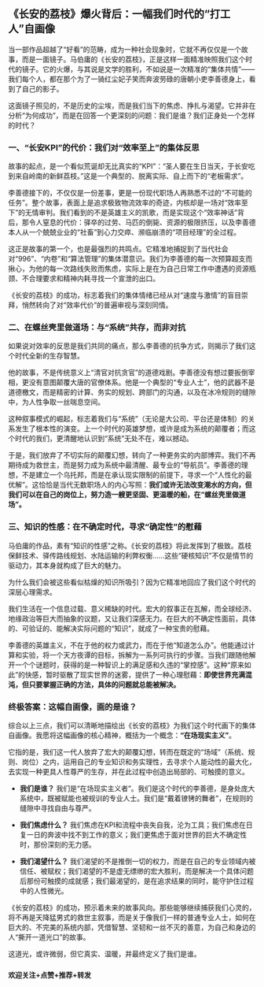 ## 《长安的荔枝》爆火背后：一幅我们时代的“打工人”自画像

当一部作品超越了“好看”的范畴，成为一种社会现象时，它就不再仅仅是一个故事，而是一面镜子。马伯庸的《长安的荔枝》，正是这样一面精准映照我们这个时代的镜子。它的火爆，与其说是文学的胜利，不如说是一次精准的“集体共情”——我们每个人，都在那个为了一骑红尘妃子笑而奔波劳碌的唐朝小吏李善德身上，看到了自己的影子。

这面镜子照见的，不是历史的尘埃，而是我们当下的焦虑、挣扎与渴望。它并非在分析“为何成功”，而是在回答一个更深刻的问题：我们是谁？我们正身处一个怎样的时代？

### **一、“长安KPI”的代价：我们对“效率至上”的集体反思**

故事的起点，是一个看似荒诞却无比真实的“KPI”：“圣人要在生日当天，于长安吃到来自岭南的新鲜荔枝。”这是一个典型的、脱离实际、自上而下的“老板需求”。

李善德接下的，不仅仅是一份差事，更是一份现代职场人再熟悉不过的“不可能的任务”。整个故事，表面上是追求极致物流效率的奇迹，内核却是一场对“效率至下”的无情审判。我们看到的不是英雄主义的凯歌，而是实现这个“效率神话”背后，那令人窒息的代价：驿卒的过劳、马匹的倒毙、资源的极限挤压，以及李善德本人从一个兢兢业业的“社畜”到心力交瘁、濒临崩溃的“项目经理”的全过程。

这正是故事的第一个，也是最强烈的共鸣点。它精准地捕捉到了当代社会对“996”、“内卷”和“算法管理”的集体潜意识。我们为李善德的每一次预算超支而揪心，为他的每一次路线失败而焦虑，实际上是在为自己日常工作中遭遇的资源瓶颈、不合理要求和精神内耗寻找一个宣泄的出口。

《长安的荔枝》的成功，标志着我们的集体情绪已经从对“速度与激情”的盲目崇拜，悄然转向了对“效率代价”的普遍审视与深刻同情。

### **二、在螺丝壳里做道场：与“系统”共存，而非对抗**

如果说对效率的反思是我们共同的痛点，那么李善德的抗争方式，则揭示了我们这个时代全新的生存智慧。

他的故事，不是传统意义上“清官对抗贪官”的道德戏剧。李善德没有想过要扳倒宰相，更没有意图颠覆大唐的官僚体系。他是一个典型的“专业人士”，他的武器不是道德檄文，而是精密的计算、务实的规划、跨部门的沟通，以及在冰冷规则的缝隙中，为人性争取一丝喘息空间。

这种叙事模式的崛起，标志着我们与“系统”（无论是大公司、平台还是体制）的关系发生了根本性的演变。上一个时代的英雄梦想，或许是成为系统的颠覆者；而这个时代的我们，更清醒地认识到“系统”无处不在，难以撼动。

于是，我们放弃了不切实际的颠覆幻想，转向了一种更务实的内部博弈。我们不再期待成为救世主，而是努力成为系统中最清醒、最专业的“导航员”。李善德的理想，不是建立一个乌托邦，而是在承认现实限制的前提下，寻求一个“人性化的最优解”。这恰恰是当代无数职场人的内心写照：**我们或许无法改变潮水的方向，但我们可以在自己的岗位上，努力造一艘更坚固、更温暖的船，在“螺丝壳里做道场”。**

### **三、知识的性感：在不确定时代，寻求“确定性”的慰藉**

马伯庸的作品，素有“知识的性感”之称。《长安的荔枝》将此发挥到了极致。荔枝保鲜技术、驿传路线规划、水陆运输的利弊权衡……这些“硬核知识”不仅是情节的驱动力，其本身就构成了巨大的魅力。

为什么我们会被这些看似枯燥的知识所吸引？因为它精准地回应了我们这个时代的深层心理需求。

我们生活在一个信息过载、意义稀缺的时代。宏大的叙事正在瓦解，而全球经济、地缘政治等巨大而抽象的议题，又让我们深感无力。在巨大的不确定性面前，具体的、可验证的、能解决实际问题的“知识”，就成了一种宝贵的慰藉。

李善德的英雄主义，不在于他的权力或武力，而在于他“知道怎么办”。他能通过计算和实验，将一个天方夜谭的目标，拆解为一系列可执行的步骤。当我们跟随他解开一个个谜题时，获得的是一种智识上的满足感和久违的“掌控感”。这种“原来如此”的快感，暂时驱散了现实世界的迷雾，提供了一种心理慰藉：**即使世界充满混沌，但只要掌握正确的方法，具体的问题就总能被解决。**

### **终极答案：这幅自画像，画的是谁？**

综合以上三点，我们可以清晰地描绘出《长安的荔枝》为我们这个时代画下的集体自画像。我愿将这幅画像的核心精神，概括为一个概念：**“在场现实主义”**。

它指的是，我们这一代人放弃了宏大的颠覆幻想，转而在既定的“场域”（系统、规则、岗位）之内，运用自己的专业知识和务实理性，去寻求个人能动性的最大化，去实现一种更具人性尊严的生存，并在此过程中创造出局部的、可触摸的意义。

*   **我们是谁？** 我们是“在场现实主义者”。我们是这个时代的李善德，是身处庞大系统中，既被赋能也被规训的专业人士。我们是“戴着镣铐的舞者”，在规则的缝隙中寻找自由与尊严。

*   **我们焦虑什么？** 我们焦虑在KPI和流程中丧失自我，沦为工具；我们焦虑在日复一日的奔波中找不到工作的意义；我们更焦虑于面对世界的巨大不确定性时，那份深刻的无力感。

*   **我们渴望什么？** 我们渴望的不是推倒一切的权力，而是在自己的专业领域内被信任、被赋权；我们渴望的不是虚无缥缈的宏大胜利，而是解决一个具体问题后那份可触摸的成就感；我们最渴望的，是在追求结果的同时，能守护住过程中的人性微光。

《长安的荔枝》的成功，预示着未来的故事风向。那些能够继续捕获我们心灵的，将不再是天降猛男式的救世主叙事，而是关于像我们一样的普通专业人士，如何在巨大的、不完美的系统内部，凭借智慧、坚韧和一丝不灭的善意，为自己和身边的人“撕开一道光口”的故事。

这道光，或许微弱，但它真实、温暖，并最终定义了我们是谁。

###
**欢迎关注+点赞+推荐+转发**
